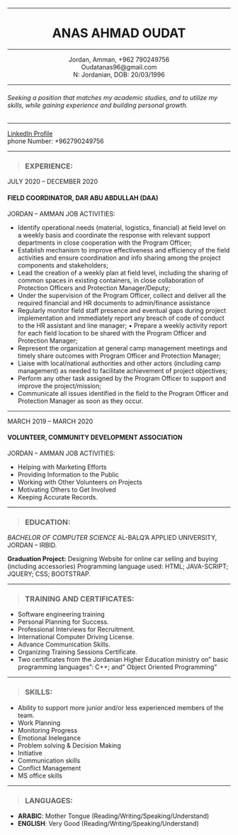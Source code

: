 -----
# <div align="center">ANAS AHMAD OUDAT</div>
-----

<div align="center">Jordan, Amman, +962 790249756<br> Oudatanas96@gmail.com<br> N: Jordanian, DOB: 20/03/1996 </div>

-----

###### Seeking a position that matches my academic studies, and to utilize my skills, while gaining experience and building personal growth.
-------

[LinkedIn Profile](www.linkedin.com/in/anas-ahmed-018599214)<br>
phone Number: +962790249756

-----
> ### EXPERIENCE: 
JULY 2020 – DECEMBER 2020
#### FIELD COORDINATOR, DAR ABU ABDULLAH (DAA)
JORDAN – AMMAN
JOB ACTIVITIES:
- Identify operational needs (material, logistics, financial) at field level on a weekly basis and coordinate the 
response with relevant support departments in close cooperation with the Program Officer;
- Establish mechanism to improve effectiveness and efficiency of the field activities and ensure coordination and 
info sharing among the project components and stakeholders;
- Lead the creation of a weekly plan at field level, including the sharing of common spaces in existing containers, 
in close collaboration of Protection Officers and Protection Manager/Deputy;
- Under the supervision of the Program Officer, collect and deliver all the required financial and HR documents to 
admin/finance assistance
- Regularly monitor field staff presence and eventual gaps during project implementation and immediately report 
any breach of code of conduct to the HR assistant and line manager;
• Prepare a weekly activity report for each field location to be shared with the Program Officer and Protection 
Manager;
- Represent the organization at general camp management meetings and timely share outcomes with Program 
Officer and Protection Manager;
- Liaise with local/national authorities and other actors (including camp management) as needed to facilitate 
achievement of project objectives;
- Perform any other task assigned by the Program Officer to support and improve the project/mission;
- Communicate all issues identified in the field to the Program Officer and Protection Manager as soon as they 
occur.

-----

MARCH 2019 – MARCH 2020
#### VOLUNTEER, COMMUNITY DEVELOPMENT ASSOCIATION
JORDAN – AMMAN
JOB ACTIVITIES:
- Helping with Marketing Efforts
- Providing Information to the Public
- Working with Other Volunteers on Projects
- Motivating Others to Get Involved
- Keeping Accurate Records.
- -----
> ### EDUCATION: ###

*BACHELOR OF COMPUTER SCIENCE*
AL-BALQ’A APPLIED UNIVERSITY, JORDAN – IRBID.

**Graduation Project:** Designing Website for online car selling and buying (including accessories) Programming language 
used: HTML; JAVA-SCRIPT; JQUERY; CSS; BOOTSTRAP.

-----
> ### TRAINING AND CERTIFICATES:

- Software engineering training
- Personal Planning for Success.
- Professional Interviews for Recruitment.
- International Computer Driving License.
- Advance Communication Skills.
- Organizing Training Sessions Certificate.
- Two certificates from the Jordanian Higher Education ministry on” basic programming languages”: C++; and” Object 
Oriented Programming”

-----

> ### SKILLS: 

- Ability to support more junior and/or less experienced members of the team. 
- Work Planning
- Monitoring Progress
- Emotional Inelegance
- Problem solving & Decision Making
- Initiative
- Communication skills
- Conflict Management 
- MS office skills

-----
> ### LANGUAGES: 

- **ARABIC**: Mother Tongue (Reading/Writing/Speaking/Understand) 
- **ENGLISH**: Very Good (Reading/Writing/Speaking/Understand)


